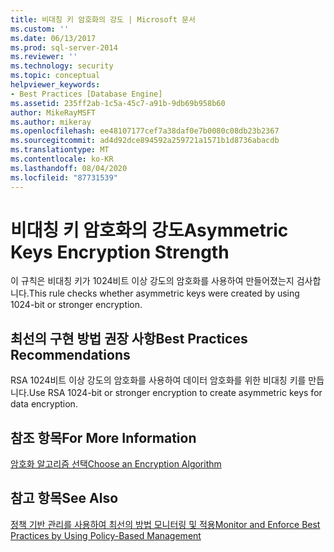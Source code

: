 ```yaml
---
title: 비대칭 키 암호화의 강도 | Microsoft 문서
ms.custom: ''
ms.date: 06/13/2017
ms.prod: sql-server-2014
ms.reviewer: ''
ms.technology: security
ms.topic: conceptual
helpviewer_keywords:
- Best Practices [Database Engine]
ms.assetid: 235ff2ab-1c5a-45c7-a91b-9db69b958b60
author: MikeRayMSFT
ms.author: mikeray
ms.openlocfilehash: ee48107177cef7a38daf0e7b0080c08db23b2367
ms.sourcegitcommit: ad4d92dce894592a259721a1571b1d8736abacdb
ms.translationtype: MT
ms.contentlocale: ko-KR
ms.lasthandoff: 08/04/2020
ms.locfileid: "87731539"
---
```

# <a name="asymmetric-keys-encryption-strength"></a><span data-ttu-id="13549-102">비대칭 키 암호화의 강도</span><span class="sxs-lookup"><span data-stu-id="13549-102">Asymmetric Keys Encryption Strength</span></span>
  <span data-ttu-id="13549-103">이 규칙은 비대칭 키가 1024비트 이상 강도의 암호화를 사용하여 만들어졌는지 검사합니다.</span><span class="sxs-lookup"><span data-stu-id="13549-103">This rule checks whether asymmetric keys were created by using 1024-bit or stronger encryption.</span></span>  
  
## <a name="best-practices-recommendations"></a><span data-ttu-id="13549-104">최선의 구현 방법 권장 사항</span><span class="sxs-lookup"><span data-stu-id="13549-104">Best Practices Recommendations</span></span>  
 <span data-ttu-id="13549-105">RSA 1024비트 이상 강도의 암호화를 사용하여 데이터 암호화를 위한 비대칭 키를 만듭니다.</span><span class="sxs-lookup"><span data-stu-id="13549-105">Use RSA 1024-bit or stronger encryption to create asymmetric keys for data encryption.</span></span>  
  
## <a name="for-more-information"></a><span data-ttu-id="13549-106">참조 항목</span><span class="sxs-lookup"><span data-stu-id="13549-106">For More Information</span></span>  
 [<span data-ttu-id="13549-107">암호화 알고리즘 선택</span><span class="sxs-lookup"><span data-stu-id="13549-107">Choose an Encryption Algorithm</span></span>](../security/encryption/choose-an-encryption-algorithm.md)  
  
## <a name="see-also"></a><span data-ttu-id="13549-108">참고 항목</span><span class="sxs-lookup"><span data-stu-id="13549-108">See Also</span></span>  
 [<span data-ttu-id="13549-109">정책 기반 관리를 사용하여 최선의 방법 모니터링 및 적용</span><span class="sxs-lookup"><span data-stu-id="13549-109">Monitor and Enforce Best Practices by Using Policy-Based Management</span></span>](monitor-and-enforce-best-practices-by-using-policy-based-management.md)  
  
  
